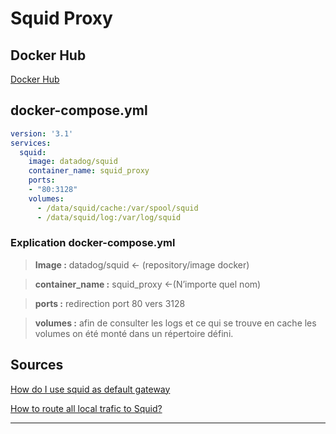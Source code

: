 # Squid Proxy

## Docker Hub

[Docker Hub](https://hub.docker.com/r/datadog/squid)

## docker-compose.yml

```yaml
version: '3.1'
services:
  squid:
    image: datadog/squid
    container_name: squid_proxy
    ports:
    - "80:3128"
    volumes:
      - /data/squid/cache:/var/spool/squid
      - /data/squid/log:/var/log/squid
```

### Explication docker-compose.yml

>**Image :** datadog/squid ← (repository/image docker)

>**container_name :** squid_proxy ←(N’importe quel nom)

>**ports :** redirection port 80 vers 3128

>**volumes :** afin de consulter les logs et ce qui se trouve en cache les volumes on été monté dans un répertoire défini.

## Sources

[How do I use squid as default gateway](https://stackoverflow.com/questions/37110365/how-do-i-use-squid-as-default-gateway)

[How to route all local trafic to Squid?](https://serverfault.com/questions/665950/how-to-route-all-local-trafic-to-squid)

---